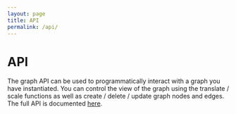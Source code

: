 ```yaml
---
layout: page
title: API
permalink: /api/
---
```


# API

The graph API can be used to programmatically interact with a graph you have instantiated. You can control the view of the graph using the translate / scale functions as well as create / delete / update graph nodes and edges. The full API is documented [here](https://api.playcanvas.com/modules/PCUIGraph.html).

